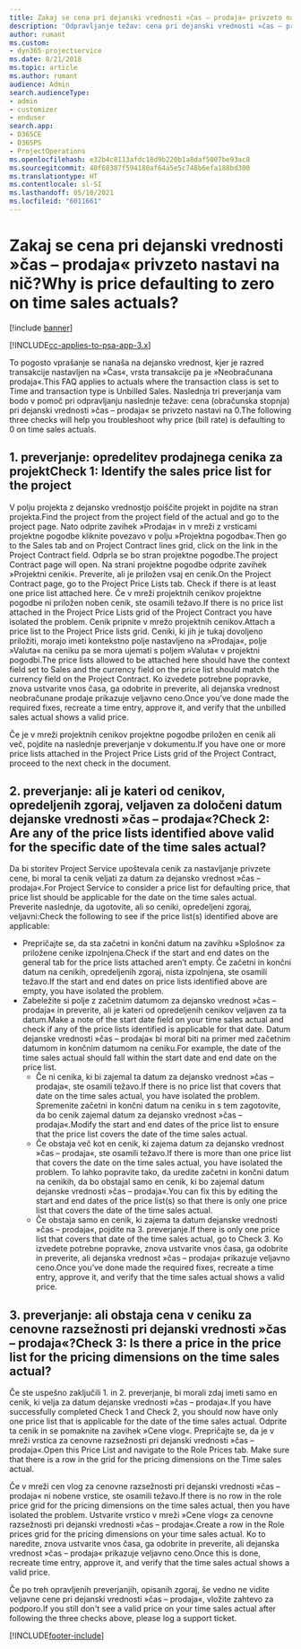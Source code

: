 ```yaml
---
title: Zakaj se cena pri dejanski vrednosti »čas – prodaja« privzeto nastavi na nič?
description: 'Odpravljanje težav: cena pri dejanski vrednosti »čas – prodaja« se privzeto nastavi na 0.'
author: rumant
ms.custom:
- dyn365-projectservice
ms.date: 8/21/2018
ms.topic: article
ms.author: rumant
audience: Admin
search.audienceType:
- admin
- customizer
- enduser
search.app:
- D365CE
- D365PS
- ProjectOperations
ms.openlocfilehash: e32b4c8113afdc18d9b220b1a8daf5007be93ac8
ms.sourcegitcommit: 40f68387f594180af64a5e5c748b6efa188bd300
ms.translationtype: HT
ms.contentlocale: sl-SI
ms.lasthandoff: 05/10/2021
ms.locfileid: "6011661"
---
```

# <a name="why-is-price-defaulting-to-zero-on-time-sales-actuals"></a><span data-ttu-id="bc63a-103">Zakaj se cena pri dejanski vrednosti »čas – prodaja« privzeto nastavi na nič?</span><span class="sxs-lookup"><span data-stu-id="bc63a-103">Why is price defaulting to zero on time sales actuals?</span></span>

[!include [banner](../includes/psa-now-project-operations.md)]

[!INCLUDE[cc-applies-to-psa-app-3.x](../includes/cc-applies-to-psa-app-3x.md)]

<span data-ttu-id="bc63a-104">To pogosto vprašanje se nanaša na dejansko vrednost, kjer je razred transakcije nastavljen na »Čas«, vrsta transakcije pa je »Neobračunana prodaja«.</span><span class="sxs-lookup"><span data-stu-id="bc63a-104">This FAQ applies to actuals where the transaction class is set to Time and transaction type is Unbilled Sales.</span></span> <span data-ttu-id="bc63a-105">Naslednja tri preverjanja vam bodo v pomoč pri odpravljanju naslednje težave: cena (obračunska stopnja) pri dejanski vrednosti »čas – prodaja« se privzeto nastavi na 0.</span><span class="sxs-lookup"><span data-stu-id="bc63a-105">The following three checks will help you troubleshoot why price (bill rate) is defaulting to 0 on time sales actuals.</span></span>

## <a name="check-1-identify-the-sales-price-list-for-the-project"></a><span data-ttu-id="bc63a-106">1. preverjanje: opredelitev prodajnega cenika za projekt</span><span class="sxs-lookup"><span data-stu-id="bc63a-106">Check 1: Identify the sales price list for the project</span></span>

<span data-ttu-id="bc63a-107">V polju projekta z dejansko vrednostjo poiščite projekt in pojdite na stran projekta.</span><span class="sxs-lookup"><span data-stu-id="bc63a-107">Find the project from the project field of the actual and go to the project page.</span></span> <span data-ttu-id="bc63a-108">Nato odprite zavihek »Prodaja« in v mreži z vrsticami projektne pogodbe kliknite povezavo v polju »Projektna pogodba«.</span><span class="sxs-lookup"><span data-stu-id="bc63a-108">Then go to the Sales tab and on Project Contract lines grid, click on the link in the Project Contract field.</span></span> <span data-ttu-id="bc63a-109">Odprla se bo stran projektne pogodbe.</span><span class="sxs-lookup"><span data-stu-id="bc63a-109">The project Contract page will open.</span></span> <span data-ttu-id="bc63a-110">Na strani projektne pogodbe odprite zavihek »Projektni ceniki«. Preverite, ali je priložen vsaj en cenik.</span><span class="sxs-lookup"><span data-stu-id="bc63a-110">On the Project Contract page, go to the Project Price Lists tab. Check if there is at least one price list attached here.</span></span> <span data-ttu-id="bc63a-111">Če v mreži projektnih cenikov projektne pogodbe ni priložen noben cenik, ste osamili težavo.</span><span class="sxs-lookup"><span data-stu-id="bc63a-111">If there is no price list attached in the Project Price Lists grid of the Project Contract you have isolated the problem.</span></span> <span data-ttu-id="bc63a-112">Cenik pripnite v mrežo projektnih cenikov.</span><span class="sxs-lookup"><span data-stu-id="bc63a-112">Attach a price list to the Project Price lists grid.</span></span> <span data-ttu-id="bc63a-113">Ceniki, ki jih je tukaj dovoljeno priložiti, morajo imeti kontekstno polje nastavljeno na »Prodaja«, polje »Valuta« na ceniku pa se mora ujemati s poljem »Valuta« v projektni pogodbi.</span><span class="sxs-lookup"><span data-stu-id="bc63a-113">The price lists allowed to be attached here should have the context field set to Sales and the currency field on the price list should match the currency field on the Project Contract.</span></span> <span data-ttu-id="bc63a-114">Ko izvedete potrebne popravke, znova ustvarite vnos časa, ga odobrite in preverite, ali dejanska vrednost neobračunane prodaje prikazuje veljavno ceno.</span><span class="sxs-lookup"><span data-stu-id="bc63a-114">Once you’ve done made the required fixes, recreate a time entry, approve it, and verify that the unbilled sales actual shows a valid price.</span></span> 

<span data-ttu-id="bc63a-115">Če je v mreži projektnih cenikov projektne pogodbe priložen en cenik ali več, pojdite na naslednje preverjanje v dokumentu.</span><span class="sxs-lookup"><span data-stu-id="bc63a-115">If you have one or more price lists attached in the Project Price Lists grid of the Project Contract, proceed to the next check in the document.</span></span>

## <a name="check-2-are-any-of-the-price-lists-identified-above-valid-for-the-specific-date-of-the-time-sales-actual"></a><span data-ttu-id="bc63a-116">2. preverjanje: ali je kateri od cenikov, opredeljenih zgoraj, veljaven za določeni datum dejanske vrednosti »čas – prodaja«?</span><span class="sxs-lookup"><span data-stu-id="bc63a-116">Check 2: Are any of the price lists identified above valid for the specific date of the time sales actual?</span></span>

<span data-ttu-id="bc63a-117">Da bi storitev Project Service upoštevala cenik za nastavljanje privzete cene, bi moral ta cenik veljati za datum za dejansko vrednost »čas – prodaja«.</span><span class="sxs-lookup"><span data-stu-id="bc63a-117">For Project Service to consider a price list for defaulting price, that price list should be applicable for the date on the time sales actual.</span></span> <span data-ttu-id="bc63a-118">Preverite naslednje, da ugotovite, ali so ceniki, opredeljeni zgoraj, veljavni:</span><span class="sxs-lookup"><span data-stu-id="bc63a-118">Check the following to see if the price list(s) identified above are applicable:</span></span>
- <span data-ttu-id="bc63a-119">Prepričajte se, da sta začetni in končni datum na zavihku »Splošno« za priložene cenike izpolnjena.</span><span class="sxs-lookup"><span data-stu-id="bc63a-119">Check if the start and end dates on the general tab for the price lists attached aren’t empty.</span></span> <span data-ttu-id="bc63a-120">Če začetni in končni datum na cenikih, opredeljenih zgoraj, nista izpolnjena, ste osamili težavo.</span><span class="sxs-lookup"><span data-stu-id="bc63a-120">If the start and end dates on price lists identified above are empty, you have isolated the problem.</span></span> 
- <span data-ttu-id="bc63a-121">Zabeležite si polje z začetnim datumom za dejansko vrednost »čas – prodaja« in preverite, ali je kateri od opredeljenih cenikov veljaven za ta datum.</span><span class="sxs-lookup"><span data-stu-id="bc63a-121">Make a note of the start date field on your time sales actual and check if any of the price lists identified is applicable for that date.</span></span> <span data-ttu-id="bc63a-122">Datum dejanske vrednosti »čas – prodaja« bi moral biti na primer med začetnim datumom in končnim datumom na ceniku.</span><span class="sxs-lookup"><span data-stu-id="bc63a-122">For example, the date of the time sales actual should fall within the start date and end date on the price list.</span></span> 
    - <span data-ttu-id="bc63a-123">Če ni cenika, ki bi zajemal ta datum za dejansko vrednost »čas – prodaja«, ste osamili težavo.</span><span class="sxs-lookup"><span data-stu-id="bc63a-123">If there is no price list that covers that date on the time sales actual, you have isolated the problem.</span></span> <span data-ttu-id="bc63a-124">Spremenite začetni in končni datum na ceniku in s tem zagotovite, da bo cenik zajemal datum za dejansko vrednost »čas – prodaja«.</span><span class="sxs-lookup"><span data-stu-id="bc63a-124">Modify the start and end dates of the price list to ensure that the price list covers the date of the time sales actual.</span></span> 
    - <span data-ttu-id="bc63a-125">Če obstaja več kot en cenik, ki zajema datum za dejansko vrednost »čas – prodaja«, ste osamili težavo.</span><span class="sxs-lookup"><span data-stu-id="bc63a-125">If there is more than one price list that covers the date on the time sales actual, you have isolated the problem.</span></span> <span data-ttu-id="bc63a-126">To lahko popravite tako, da uredite začetni in končni datum na cenikih, da bo obstajal samo en cenik, ki bo zajemal datum dejanske vrednosti »čas – prodaja«.</span><span class="sxs-lookup"><span data-stu-id="bc63a-126">You can fix this by editing the start and end dates of the price list(s) so that there is only one price list that covers the date of the time sales actual.</span></span> 
    - <span data-ttu-id="bc63a-127">Če obstaja samo en cenik, ki zajema ta datum dejanske vrednosti »čas – prodaja«, pojdite na 3. preverjanje.</span><span class="sxs-lookup"><span data-stu-id="bc63a-127">If there is only one price list that covers that date of the time sales actual, go to Check 3.</span></span>
<span data-ttu-id="bc63a-128">Ko izvedete potrebne popravke, znova ustvarite vnos časa, ga odobrite in preverite, ali dejanska vrednost »čas – prodaja« prikazuje veljavno ceno.</span><span class="sxs-lookup"><span data-stu-id="bc63a-128">Once you’ve done made the required fixes, recreate a time entry, approve it, and verify that the time sales actual shows a valid price.</span></span>

## <a name="check-3-is-there-a-price-in-the-price-list-for-the-pricing-dimensions-on-the-time-sales-actual"></a><span data-ttu-id="bc63a-129">3. preverjanje: ali obstaja cena v ceniku za cenovne razsežnosti pri dejanski vrednosti »čas – prodaja«?</span><span class="sxs-lookup"><span data-stu-id="bc63a-129">Check 3: Is there a price in the price list for the pricing dimensions on the time sales actual?</span></span>

<span data-ttu-id="bc63a-130">Če ste uspešno zaključili 1. in 2. preverjanje, bi morali zdaj imeti samo en cenik, ki velja za datum dejanske vrednosti »čas – prodaja«.</span><span class="sxs-lookup"><span data-stu-id="bc63a-130">If you have successfully completed Check 1 and Check 2, you should now have only one price list that is applicable for the date of the time sales actual.</span></span> <span data-ttu-id="bc63a-131">Odprite ta cenik in se pomaknite na zavihek »Cene vlog«. Prepričajte se, da je v mreži vrstica za cenovne razsežnosti pri dejanski vrednosti »čas – prodaja«.</span><span class="sxs-lookup"><span data-stu-id="bc63a-131">Open this Price List and navigate to the Role Prices tab. Make sure that there is a row in the grid for the pricing dimensions on the Time sales actual.</span></span>

<span data-ttu-id="bc63a-132">Če v mreži cen vlog za cenovne razsežnosti pri dejanski vrednosti »čas – prodaja« ni nobene vrstice, ste osamili težavo.</span><span class="sxs-lookup"><span data-stu-id="bc63a-132">If there is no row in the role price grid for the pricing dimensions on the time sales actual, then you have isolated the problem.</span></span> <span data-ttu-id="bc63a-133">Ustvarite vrstico v mreži »Cene vlog« za cenovne razsežnosti pri dejanski vrednosti »čas – prodaja«.</span><span class="sxs-lookup"><span data-stu-id="bc63a-133">Create a row in the Role prices grid for the pricing dimensions on your time sales actual.</span></span> <span data-ttu-id="bc63a-134">Ko to naredite, znova ustvarite vnos časa, ga odobrite in preverite, ali dejanska vrednost »čas – prodaja« prikazuje veljavno ceno.</span><span class="sxs-lookup"><span data-stu-id="bc63a-134">Once this is done, recreate time entry, approve it, and verify that the time sales actual shows a valid price.</span></span>

<span data-ttu-id="bc63a-135">Če po treh opravljenih preverjanjih, opisanih zgoraj, še vedno ne vidite veljavne cene pri dejanski vrednosti »čas – prodaja«, vložite zahtevo za podporo.</span><span class="sxs-lookup"><span data-stu-id="bc63a-135">If you still don't see a valid price on your time sales actual after following the three checks above, please log a support ticket.</span></span> 



[!INCLUDE[footer-include](../includes/footer-banner.md)]